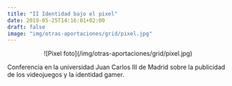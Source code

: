 ```yaml
---
title: "II Identidad bajo el pixel"
date: 2019-05-25T14:16:01+02:00
draft: false
image: "img/otras-aportaciones/grid/pixel.jpg"
---
```


<center>![Pixel foto](/img/otras-aportaciones/grid/pixel.jpg)</center>

Conferencia en la universidad Juan Carlos III de Madrid sobre la
publicidad de los videojuegos y la identidad gamer.

